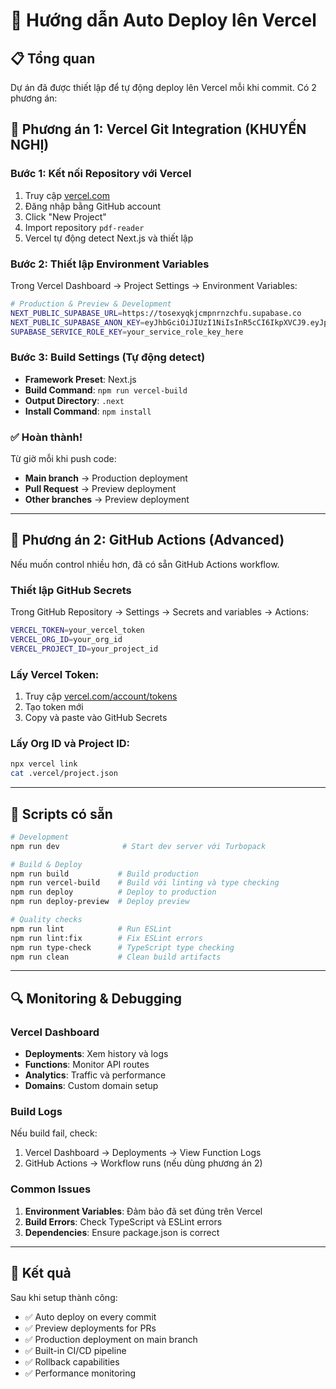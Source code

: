 # 🚀 Hướng dẫn Auto Deploy lên Vercel

## 📋 Tổng quan
Dự án đã được thiết lập để tự động deploy lên Vercel mỗi khi commit. Có 2 phương án:

## 🎯 Phương án 1: Vercel Git Integration (KHUYẾN NGHỊ)

### Bước 1: Kết nối Repository với Vercel
1. Truy cập [vercel.com](https://vercel.com)
2. Đăng nhập bằng GitHub account
3. Click "New Project"
4. Import repository `pdf-reader`
5. Vercel tự động detect Next.js và thiết lập

### Bước 2: Thiết lập Environment Variables
Trong Vercel Dashboard → Project Settings → Environment Variables:

```bash
# Production & Preview & Development
NEXT_PUBLIC_SUPABASE_URL=https://tosexyqkjcmpnrnzchfu.supabase.co
NEXT_PUBLIC_SUPABASE_ANON_KEY=eyJhbGciOiJIUzI1NiIsInR5cCI6IkpXVCJ9.eyJpc3MiOiJzdXBhYmFzZSIsInJlZiI6InRvc2V4eXFramNtcG5ybnpjaGZ1Iiwicm9sZSI6ImFub24iLCJpYXQiOjE3NTE1OTIyOTEsImV4cCI6MjA2NzE2ODI5MX0.z2etzbgwsjlMWOL2NB9lT2f6pwA5zcuUdF0xvlsz_VY
SUPABASE_SERVICE_ROLE_KEY=your_service_role_key_here
```

### Bước 3: Build Settings (Tự động detect)
- **Framework Preset**: Next.js
- **Build Command**: `npm run vercel-build`
- **Output Directory**: `.next`
- **Install Command**: `npm install`

### ✅ Hoàn thành!
Từ giờ mỗi khi push code:
- **Main branch** → Production deployment
- **Pull Request** → Preview deployment
- **Other branches** → Preview deployment

---

## 🔧 Phương án 2: GitHub Actions (Advanced)

Nếu muốn control nhiều hơn, đã có sẵn GitHub Actions workflow.

### Thiết lập GitHub Secrets
Trong GitHub Repository → Settings → Secrets and variables → Actions:

```bash
VERCEL_TOKEN=your_vercel_token
VERCEL_ORG_ID=your_org_id  
VERCEL_PROJECT_ID=your_project_id
```

### Lấy Vercel Token:
1. Truy cập [vercel.com/account/tokens](https://vercel.com/account/tokens)
2. Tạo token mới
3. Copy và paste vào GitHub Secrets

### Lấy Org ID và Project ID:
```bash
npx vercel link
cat .vercel/project.json
```

---

## 📝 Scripts có sẵn

```bash
# Development
npm run dev              # Start dev server với Turbopack

# Build & Deploy
npm run build           # Build production
npm run vercel-build    # Build với linting và type checking
npm run deploy          # Deploy to production
npm run deploy-preview  # Deploy preview

# Quality checks
npm run lint            # Run ESLint
npm run lint:fix        # Fix ESLint errors
npm run type-check      # TypeScript type checking
npm run clean           # Clean build artifacts
```

---

## 🔍 Monitoring & Debugging

### Vercel Dashboard
- **Deployments**: Xem history và logs
- **Functions**: Monitor API routes
- **Analytics**: Traffic và performance
- **Domains**: Custom domain setup

### Build Logs
Nếu build fail, check:
1. Vercel Dashboard → Deployments → View Function Logs
2. GitHub Actions → Workflow runs (nếu dùng phương án 2)

### Common Issues
1. **Environment Variables**: Đảm bảo đã set đúng trên Vercel
2. **Build Errors**: Check TypeScript và ESLint errors
3. **Dependencies**: Ensure package.json is correct

---

## 🎉 Kết quả

Sau khi setup thành công:
- ✅ Auto deploy on every commit
- ✅ Preview deployments for PRs  
- ✅ Production deployment on main branch
- ✅ Built-in CI/CD pipeline
- ✅ Rollback capabilities
- ✅ Performance monitoring
